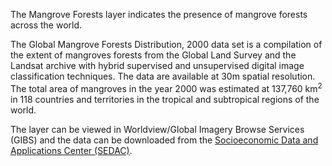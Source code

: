 The Mangrove Forests layer indicates the presence of mangrove forests across the world.

The Global Mangrove Forests Distribution, 2000 data set is a compilation of the extent of mangroves forests from the Global Land Survey and the Landsat archive with hybrid supervised and unsupervised digital image classification techniques. The data are available at 30m spatial resolution. The total area of mangroves in the year 2000 was estimated at 137,760 km<sup>2</sup> in 118 countries and territories in the tropical and subtropical regions of the world.

The layer can be viewed in Worldview/Global Imagery Browse Services (GIBS) and the data can be downloaded from the [Socioeconomic Data and Applications Center (SEDAC)](https://sedac.ciesin.columbia.edu/data/set/lulc-global-mangrove-forests-distribution-2000).
